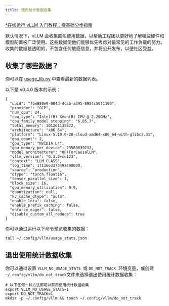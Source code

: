 ```yaml
---
title: 使用统计数据收集
---
```


[\*在线运行 vLLM 入门教程：零基础分步指南](https://openbayes.com/console/public/tutorials/rXxb5fZFr29?utm_source=vLLM-CNdoc&utm_medium=vLLM-CNdoc-V1&utm_campaign=vLLM-CNdoc-V1-25ap)

默认情况下，vLLM 会收集匿名使用数据，以帮助工程团队更好地了解哪些硬件和模型配置被广泛使用。这些数据使他们能够优先考虑对最常见的工作负载的努力。收集的数据是透明的，不包含任何敏感信息，并将公开发布，以便社区受益。

## 收集了哪些数据？

你可以在 [usage_lib.py](https://github.com/vllm-project/vllm/blob/main/vllm/usage/usage_lib.py) 中查看最新的数据列表。

以下是 v0.4.0 版本的示例：

```plain
{
  "uuid": "fbe880e9-084d-4cab-a395-8984c50f1109",
  "provider": "GCP",
  "num_cpu": 24,
  "cpu_type": "Intel(R) Xeon(R) CPU @ 2.20GHz",
  "cpu_family_model_stepping": "6,85,7",
  "total_memory": 101261135872,
  "architecture": "x86_64",
  "platform": "Linux-5.10.0-28-cloud-amd64-x86_64-with-glibc2.31",
  "gpu_count": 2,
  "gpu_type": "NVIDIA L4",
  "gpu_memory_per_device": 23580639232,
  "model_architecture": "OPTForCausalLM",
  "vllm_version": "0.3.2+cu123",
  "context": "LLM_CLASS",
  "log_time": 1711663373492490000,
  "source": "production",
  "dtype": "torch.float16",
  "tensor_parallel_size": 1,
  "block_size": 16,
  "gpu_memory_utilization": 0.9,
  "quantization": null,
  "kv_cache_dtype": "auto",
  "enable_lora": false,
  "enable_prefix_caching": false,
  "enforce_eager": false,
  "disable_custom_all_reduce": true
}
```

你可以通过运行以下命令预览收集的数据：

```plain
tail ~/.config/vllm/usage_stats.json
```

## 退出使用统计数据收集

你可以通过设置 `VLLM_NO_USAGE_STATS`  或 `DO_NOT_TRACK`  环境变量，或创建 `~/.config/vllm/do_not_track`文件来选择退出使用统计数据收集：

```plain
# 以下任何一种方法都可以禁用使用统计数据收集
export VLLM_NO_USAGE_STATS=1
export DO_NOT_TRACK=1
mkdir -p ~/.config/vllm && touch ~/.config/vllm/do_not_track
```
